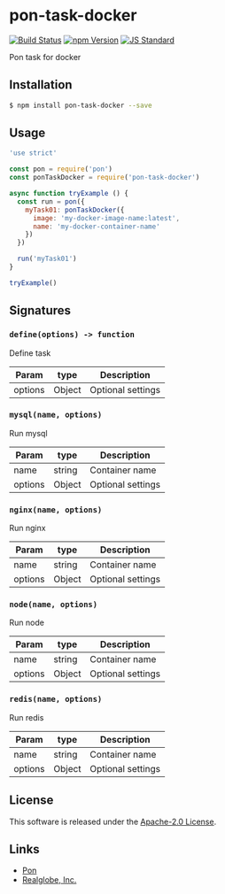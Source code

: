 pon-task-docker
==========

<!---
This file is generated by ape-tmpl. Do not update manually.
--->

<!-- Badge Start -->
<a name="badges"></a>

[![Build Status][bd_travis_shield_url]][bd_travis_url]
[![npm Version][bd_npm_shield_url]][bd_npm_url]
[![JS Standard][bd_standard_shield_url]][bd_standard_url]

[bd_repo_url]: https://github.com/realglobe-Inc/pon-task-docker
[bd_travis_url]: http://travis-ci.org/realglobe-Inc/pon-task-docker
[bd_travis_shield_url]: http://img.shields.io/travis/realglobe-Inc/pon-task-docker.svg?style=flat
[bd_travis_com_url]: http://travis-ci.com/realglobe-Inc/pon-task-docker
[bd_travis_com_shield_url]: https://api.travis-ci.com/realglobe-Inc/pon-task-docker.svg?token=
[bd_license_url]: https://github.com/realglobe-Inc/pon-task-docker/blob/master/LICENSE
[bd_codeclimate_url]: http://codeclimate.com/github/realglobe-Inc/pon-task-docker
[bd_codeclimate_shield_url]: http://img.shields.io/codeclimate/github/realglobe-Inc/pon-task-docker.svg?style=flat
[bd_codeclimate_coverage_shield_url]: http://img.shields.io/codeclimate/coverage/github/realglobe-Inc/pon-task-docker.svg?style=flat
[bd_gemnasium_url]: https://gemnasium.com/realglobe-Inc/pon-task-docker
[bd_gemnasium_shield_url]: https://gemnasium.com/realglobe-Inc/pon-task-docker.svg
[bd_npm_url]: http://www.npmjs.org/package/pon-task-docker
[bd_npm_shield_url]: http://img.shields.io/npm/v/pon-task-docker.svg?style=flat
[bd_standard_url]: http://standardjs.com/
[bd_standard_shield_url]: https://img.shields.io/badge/code%20style-standard-brightgreen.svg

<!-- Badge End -->


<!-- Description Start -->
<a name="description"></a>

Pon task for docker

<!-- Description End -->


<!-- Overview Start -->
<a name="overview"></a>



<!-- Overview End -->


<!-- Sections Start -->
<a name="sections"></a>

<!-- Section from "doc/guides/01.Installation.md.hbs" Start -->

<a name="section-doc-guides-01-installation-md"></a>

Installation
-----

```bash
$ npm install pon-task-docker --save
```


<!-- Section from "doc/guides/01.Installation.md.hbs" End -->

<!-- Section from "doc/guides/02.Usage.md.hbs" Start -->

<a name="section-doc-guides-02-usage-md"></a>

Usage
---------

```javascript
'use strict'

const pon = require('pon')
const ponTaskDocker = require('pon-task-docker')

async function tryExample () {
  const run = pon({
    myTask01: ponTaskDocker({
      image: 'my-docker-image-name:latest',
      name: 'my-docker-container-name'
    })
  })

  run('myTask01')
}

tryExample()

```


<!-- Section from "doc/guides/02.Usage.md.hbs" End -->

<!-- Section from "doc/guides/03.Signature.md.hbs" Start -->

<a name="section-doc-guides-03-signature-md"></a>

Signatures
---------


### `define(options) -> function`

Define task

| Param | type | Description |
| ---- | --- | ----------- |
| options | Object |  Optional settings |


### `mysql(name, options)`

Run mysql

| Param | type | Description |
| ---- | --- | ----------- |
| name | string |  Container name |
| options | Object |  Optional settings |


### `nginx(name, options)`

Run nginx

| Param | type | Description |
| ---- | --- | ----------- |
| name | string |  Container name |
| options | Object |  Optional settings |


### `node(name, options)`

Run node

| Param | type | Description |
| ---- | --- | ----------- |
| name | string |  Container name |
| options | Object |  Optional settings |


### `redis(name, options)`

Run redis

| Param | type | Description |
| ---- | --- | ----------- |
| name | string |  Container name |
| options | Object |  Optional settings |



<!-- Section from "doc/guides/03.Signature.md.hbs" End -->


<!-- Sections Start -->


<!-- LICENSE Start -->
<a name="license"></a>

License
-------
This software is released under the [Apache-2.0 License](https://github.com/realglobe-Inc/pon-task-docker/blob/master/LICENSE).

<!-- LICENSE End -->


<!-- Links Start -->
<a name="links"></a>

Links
------

+ [Pon][pon_url]
+ [Realglobe, Inc.][realglobe,_inc__url]

[pon_url]: https://github.com/realglobe-Inc/pon
[realglobe,_inc__url]: http://realglobe.jp

<!-- Links End -->
